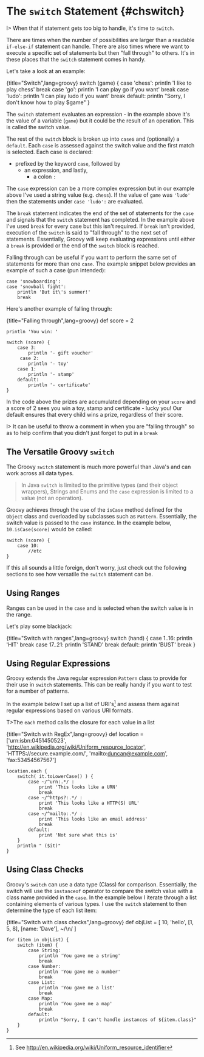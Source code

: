 # The `switch` Statement {#chswitch}

I> When that if statement gets too big to handle, it's time to `switch`.

There are times when the number of possibilities are larger than a readable `if-else-if` statement can handle. There are also times where we want to execute a specific set of statements but then "fall through" to others. It's in these places that the `switch` statement comes in handy.

Let's take a look at an example:

{title="Switch",lang=groovy}
	switch (game) {
	    case 'chess':
	        println 'I like to play chess'
	        break
	    case 'go':
	        println 'I can play go if you want'
	        break
	    case 'ludo':
	        println 'I can play ludo if you want'
	        break
	    default:
	        println "Sorry, I don't know how to play $game"
	}


The `switch` statement evaluates an expression - in the example above it's the value of a variable (`game`) but it could be the result of an operation. This is called the switch value.

The rest of the `switch` block is broken up into `case`s and (optionally) a `default`. Each `case` is assessed against the switch value and the first match is selected. Each case is declared:

- prefixed by the keyword `case`, followed by
  - an expression, and lastly,
    - a colon `:`

The `case` expression can be a more complex expression but in our example above I've used a string value (e.g. `chess`). If the value of `game` was `'ludo'` then the statements under `case 'ludo':` are evaluated.

The `break` statement indicates the end of the set of statements for the `case` and signals that the `switch` statement has completed. In the example above I've used `break` for every case but this isn't required. If `break` isn't provided, execution of the `switch` is said to "fall through" to the next set of statements. Essentially, Groovy will keep evaluating expressions until either a `break` is provided or the end of the `switch` block is reached.

Falling through can be useful if you want to perform the same set of statements for more than one `case`. The example snippet below provides an example of such a case (pun intended):

    case 'snowboarding':
    case 'snowball fight':
        println 'But it\'s summer!'
        break

Here's another example of falling through:

{title="Falling through",lang=groovy}
	def score = 2

	println 'You win: '

	switch (score) {
	    case 3:
	        println '- gift voucher'
	     case 2:
	        println '- toy'
	    case 1:
	        println '- stamp'
	    default:
	        println '- certificate'
	}


In the code above the prizes are accumulated depending on your `score` and a score of 2 sees you win a toy, stamp and certificate - lucky you! Our default ensures that every child wins a prize, regardless of their score.

I> It can be useful to throw a comment in when you are "falling through" so as to help confirm that you didn't just forget to put in a `break`


## The Versatile Groovy `switch`

The Groovy  `switch` statement is much more powerful than Java's and can work across all data types.

>In Java `switch` is limited to the primitive types (and their object wrappers), Strings and Enums and the `case` expression is limited to a value (not an operation).

Groovy achieves through the use of the `isCase` method defined for the `Object` class and overloaded by subclasses such as `Pattern`. Essentially, the switch value is passed to the  `case` instance. In the example below, `10.isCase(score)` would be called:

	switch (score) {
		case 10:
			//etc
	}


If this all sounds a little foreign, don't worry, just check out the following sections to see how versatile the `switch` statement can be.

## Using Ranges

Ranges can be used in the `case` and is selected when the switch value is in the range.

Let's play some blackjack:

{title="Switch with ranges",lang=groovy}
	switch (hand) {
	    case 1..16:
	        println 'HIT'
	        break
	    case 17..21:
	        println 'STAND'
	        break
	    default:
	        println 'BUST'
	        break
	}


## Using Regular Expressions

Groovy extends the Java regular expression `Pattern` class to provide for their use in `switch` statements. This can be really handy if you want to test for a number of patterns.

In the example below I set up a list of URI's[^uri] and assess them against regular expressions based on various URI formats.

T>The `each` method calls the closure for each value in a list

{title="Switch with RegEx",lang=groovy}
	def location = ['urn:isbn:0451450523',
	                'http://en.wikipedia.org/wiki/Uniform_resource_locator',
	                'HTTPS://secure.example.com/',
	                'mailto:duncan@example.com',
	                'fax:53454567567']

	location.each {
	    switch( it.toLowerCase() ) {
	        case ~/^urn:.*/ :
	            print 'This looks like a URN'
	            break
	        case ~/^https?:.*/ :
	            print 'This looks like a HTTP(S) URL'
	            break
	        case ~/^mailto:.*/ :
	            print 'This looks like an email address'
	            break
	        default:
	            print 'Not sure what this is'
	    }
	    println " ($it)"
	}


[^uri]: See http://en.wikipedia.org/wiki/Uniform_resource_identifier

## Using Class Checks

Groovy's `switch` can use a data type (Class) for comparison. Essentially, the switch will use the `instanceof` operator to compare the switch value with a class name provided in the `case`. In the example below I iterate through a list containing elements of various types. I use the `switch` statement to then determine the type of each list item:

{title="Switch with class checks",lang=groovy}
	def objList = [ 10,
	                'hello',
	                [1, 5, 8],
	                [name: 'Dave'],
	                ~/\n/
	              ]

	for (item in objList) {
	    switch (item) {
	        case String:
	            println 'You gave me a string'
	            break
	        case Number:
	            println 'You gave me a number'
	            break
	        case List:
	            println 'You gave me a list'
	            break
	        case Map:
	            println 'You gave me a map'
	            break
	        default:
	            println "Sorry, I can't handle instances of ${item.class}"
	    }
	}
